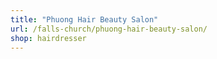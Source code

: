 ```yaml
---
title: "Phuong Hair Beauty Salon"
url: /falls-church/phuong-hair-beauty-salon/
shop: hairdresser
---
```


